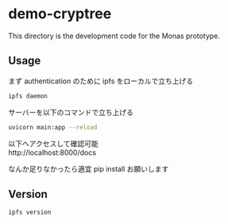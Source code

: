 # demo-cryptree
This directory is the development code for the Monas prototype.


## Usage

まず authentication のために ipfs をローカルで立ち上げる

```sh
ipfs daemon
```

サーバーを以下のコマンドで立ち上げる

```sh
uvicorn main:app --reload
```

以下へアクセスして確認可能  
http://localhost:8000/docs

なんか足りなかったら適宜 pip install お願いします

## Version

```sh
ipfs version
```
